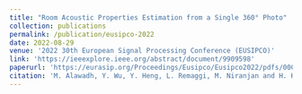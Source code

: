 ```yaml
---
title: "Room Acoustic Properties Estimation from a Single 360° Photo"
collection: publications
permalink: /publication/eusipco-2022
date: 2022-08-29
venue: '2022 30th European Signal Processing Conference (EUSIPCO)'
link: 'https://ieeexplore.ieee.org/abstract/document/9909598'
paperurl: 'https://eurasip.org/Proceedings/Eusipco/Eusipco2022/pdfs/0000857.pdf'
citation: 'M. Alawadh, Y. Wu, Y. Heng, L. Remaggi, M. Niranjan and H. Kim, "Room Acoustic Properties Estimation from a Single 360° Photo," <i> 2022 30th European Signal Processing Conference (EUSIPCO) </i>, 2022, pp. 857-861.'
---
```

 